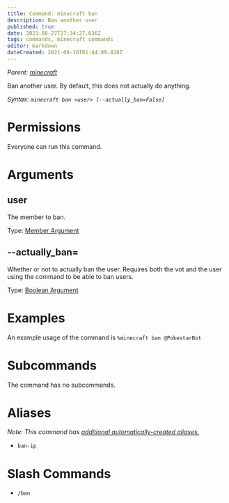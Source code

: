 ```yaml
---
title: Command: minecraft ban
description: Ban another user
published: true
date: 2021-08-27T17:34:27.636Z
tags: commands, minecraft commands
editor: markdown
dateCreated: 2021-08-16T01:44:09.428Z
---
```


*Parent: [minecraft](/commands/minecraft)*

Ban another user. By default, this does not actually do anything.

*Syntax: `minecraft ban <user> [--actually_ban=False]`*

# Permissions

Everyone can run this command.

# Arguments

## user

The member to ban.

Type: [Member Argument](/glossary/argument#member-arguments)

## \--actually\_ban=

Whether or not to actually ban the user. Requires both the vot and the user using the command to be able to ban users.

Type: [Boolean Argument](/glossary/argument#boolean-arguments)

# Examples

An example usage of the command is `%minecraft ban @PokestarBot`

# Subcommands

The command has no subcommands.

# Aliases

*Note: This command has [additional automatically-created aliases.](/glossary/alias#automatic-aliases)*

-   `ban-ip`

# Slash Commands

-   `/ban`
